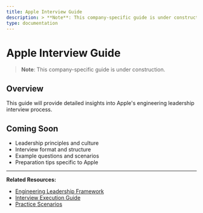 ```yaml
---
title: Apple Interview Guide
description: > **Note**: This company-specific guide is under construction.
type: documentation
---
```


# Apple Interview Guide

> **Note**: This company-specific guide is under construction.

## Overview

This guide will provide detailed insights into Apple's engineering leadership interview process.

## Coming Soon

- Leadership principles and culture
- Interview format and structure
- Example questions and scenarios
- Preparation tips specific to Apple

---

**Related Resources:**
- [Engineering Leadership Framework](../interview-prep/engineering-leadership/index.md)
- [Interview Execution Guide](../interview-prep/engineering-leadership/level-4-interview-execution/index.md)
- [Practice Scenarios](../interview-prep/engineering-leadership/practice-scenarios/index.md)
